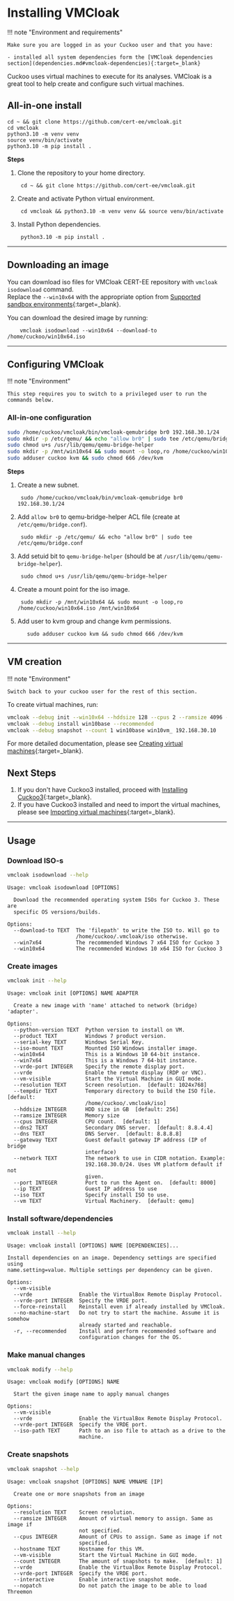 # Installing VMCloak

!!! note "Environment and requirements"

    Make sure you are logged in as your Cuckoo user and that you have:  

    - installed all system dependencies form the [VMCloak dependencies section](dependencies.md#vmcloak-dependencies){:target=_blank}

Cuckoo uses virtual machines to execute for its analyses. VMCloak is a great tool to help create and configure such virtual machines.

## All-in-one install

```console
cd ~ && git clone https://github.com/cert-ee/vmcloak.git
cd vmcloak
python3.10 -m venv venv
source venv/bin/activate
python3.10 -m pip install .
```

**Steps**

1. Clone the repository to your home directory.
        
        cd ~ && git clone https://github.com/cert-ee/vmcloak.git

2. Create and activate Python virtual environment.
        
        cd vmcloak && python3.10 -m venv venv && source venv/bin/activate

3. Install Python dependencies.

        python3.10 -m pip install .

---

## Downloading an image

You can download iso files for VMCloak CERT-EE repository with `vmcloak isodownload` command.  
Replace the `--win10x64` with the appropriate option from [Supported sandbox environments](../about/cuckoo.md#supported-sandbox-environments){:target=_blank}.

You can download the desired image by running:
            
        vmcloak isodownload --win10x64 --download-to /home/cuckoo/win10x64.iso

---

## Configuring VMCloak
!!! note "Environment"

    This step requires you to switch to a privileged user to run the commands below.

### All-in-one configuration
```bash
sudo /home/cuckoo/vmcloak/bin/vmcloak-qemubridge br0 192.168.30.1/24
sudo mkdir -p /etc/qemu/ && echo "allow br0" | sudo tee /etc/qemu/bridge.conf
sudo chmod u+s /usr/lib/qemu/qemu-bridge-helper
sudo mkdir -p /mnt/win10x64 && sudo mount -o loop,ro /home/cuckoo/win10x64.iso /mnt/win10x64
sudo adduser cuckoo kvm && sudo chmod 666 /dev/kvm
```

**Steps**  

1. Create a new subnet.

        sudo /home/cuckoo/vmcloak/bin/vmcloak-qemubridge br0 192.168.30.1/24

2. Add `allow br0` to qemu-bridge-helper ACL file (create at `/etc/qemu/bridge.conf`).
        
        sudo mkdir -p /etc/qemu/ && echo "allow br0" | sudo tee /etc/qemu/bridge.conf

3. Add setuid bit to `qemu-bridge-helper` (should be at `/usr/lib/qemu/qemu-bridge-helper`).

        sudo chmod u+s /usr/lib/qemu/qemu-bridge-helper

4. Create a mount point for the iso image.

        sudo mkdir -p /mnt/win10x64 && sudo mount -o loop,ro /home/cuckoo/win10x64.iso /mnt/win10x64

5. Add user to kvm group and change kvm permissions.

          sudo adduser cuckoo kvm && sudo chmod 666 /dev/kvm

---

## VM creation
!!! note "Environment"

    Switch back to your cuckoo user for the rest of this section.

To create virtual machines, run:
```bash
vmcloak --debug init --win10x64 --hddsize 128 --cpus 2 --ramsize 4096 --network 192.168.30.0/24 --vm qemu --vrde --vrde-port 1 --ip 192.168.30.2 --iso-mount /mnt/win10x64 win10base br0
vmcloak --debug install win10base --recommended
vmcloak --debug snapshot --count 1 win10base win10vm_ 192.168.30.10
```

For more detailed documentation, please see [Creating virtual machines](../creating/vms.md){:target=_blank}.

## Next Steps

1. If you don't have Cuckoo3 installed, proceed with [Installing Cuckoo3](cuckoo.md){:target=_blank}.  
2. If you have Cuckoo3 installed and need to import the virtual machines, please see [Importing virtual machines](cuckoo.md#importing-virtual-machines){:target=_blank}.

---

## Usage

### Download ISO-s

```bash
vmcloak isodownload --help
```

``` { .bash .no-copy}
Usage: vmcloak isodownload [OPTIONS]

  Download the recommended operating system ISOs for Cuckoo 3. These are
  specific OS versions/builds.

Options:
  --download-to TEXT  The 'filepath' to write the ISO to. Will go to
                      /home/cuckoo/.vmcloak/iso otherwise.
  --win7x64           The recommended Windows 7 x64 ISO for Cuckoo 3
  --win10x64          The recommended Windows 10 x64 ISO for Cuckoo 3
```

### Create images

```bash
vmcloak init --help
```

``` { .bash .no-copy }
Usage: vmcloak init [OPTIONS] NAME ADAPTER

  Create a new image with 'name' attached to network (bridge) 'adapter'.

Options:
  --python-version TEXT  Python version to install on VM.
  --product TEXT         Windows 7 product version.
  --serial-key TEXT      Windows Serial Key.
  --iso-mount TEXT       Mounted ISO Windows installer image.
  --win10x64             This is a Windows 10 64-bit instance.
  --win7x64              This is a Windows 7 64-bit instance.
  --vrde-port INTEGER    Specify the remote display port.
  --vrde                 Enable the remote display (RDP or VNC).
  --vm-visible           Start the Virtual Machine in GUI mode.
  --resolution TEXT      Screen resolution.  [default: 1024x768]
  --tempdir TEXT         Temporary directory to build the ISO file.  [default:
                         /home/cuckoo/.vmcloak/iso]
  --hddsize INTEGER      HDD size in GB  [default: 256]
  --ramsize INTEGER      Memory size
  --cpus INTEGER         CPU count.  [default: 1]
  --dns2 TEXT            Secondary DNS server.  [default: 8.8.4.4]
  --dns TEXT             DNS Server.  [default: 8.8.8.8]
  --gateway TEXT         Guest default gateway IP address (IP of bridge
                         interface)
  --network TEXT         The network to use in CIDR notation. Example:
                         192.168.30.0/24. Uses VM platform default if not
                         given.
  --port INTEGER         Port to run the Agent on.  [default: 8000]
  --ip TEXT              Guest IP address to use
  --iso TEXT             Specify install ISO to use.
  --vm TEXT              Virtual Machinery.  [default: qemu]
```

### Install software/dependencies

```bash
vmcloak install --help
```

``` { .bash .no-copy }
Usage: vmcloak install [OPTIONS] NAME [DEPENDENCIES]...

Install dependencies on an image. Dependency settings are specified using
name.setting=value. Multiple settings per dependency can be given.

Options:
  --vm-visible
  --vrde               Enable the VirtualBox Remote Display Protocol.
  --vrde-port INTEGER  Specify the VRDE port.
  --force-reinstall    Reinstall even if already installed by VMCloak.
  --no-machine-start   Do not try to start the machine. Assume it is somehow
                       already started and reachable.
  -r, --recommended    Install and perform recommended software and
                       configuration changes for the OS.
```

### Make manual changes

```bash
vmcloak modify --help
```

``` { .bash .no-copy }
Usage: vmcloak modify [OPTIONS] NAME

  Start the given image name to apply manual changes

Options:
  --vm-visible
  --vrde               Enable the VirtualBox Remote Display Protocol.
  --vrde-port INTEGER  Specify the VRDE port.
  --iso-path TEXT      Path to an iso file to attach as a drive to the
                       machine.
```

### Create snapshots
```bash
vmcloak snapshot --help
```

``` { .bash .no-copy }
Usage: vmcloak snapshot [OPTIONS] NAME VMNAME [IP]

  Create one or more snapshots from an image

Options:
  --resolution TEXT    Screen resolution.
  --ramsize INTEGER    Amount of virtual memory to assign. Same as image if
                       not specified.
  --cpus INTEGER       Amount of CPUs to assign. Same as image if not
                       specified.
  --hostname TEXT      Hostname for this VM.
  --vm-visible         Start the Virtual Machine in GUI mode.
  --count INTEGER      The amount of snapshots to make.  [default: 1]
  --vrde               Enable the VirtualBox Remote Display Protocol.
  --vrde-port INTEGER  Specify the VRDE port.
  --interactive        Enable interactive snapshot mode.
  --nopatch            Do not patch the image to be able to load Threemon
```
